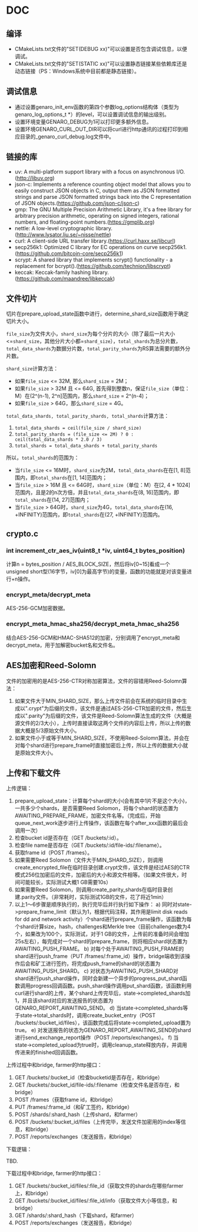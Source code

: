 # DOC

## 编译

* CMakeLists.txt文件的"SET(DEBUG xx)"可以设置是否包含调试信息，以便调试。
* CMakeLists.txt文件的"SET(STATIC xx)"可以设置静态链接某些依赖库还是动态链接（PS：Windows系统中目前都是静态链接）。

## 调试信息

* 通过设置genaro_init_env函数的第四个参数log_options结构体（类型为genaro_log_options_t *）的level，可以设置调试信息的输出级别。
* 设置环境变量GENARO_DEBUG为1可以打印更多额外信息。
* 设置环境GENARO_CURL_OUT_DIR可以将curl进行http通讯的过程打印到相应目录的_genaro_curl_debug.log文件中。

## 链接的库

* uv: A multi-platform support library with a focus on asynchronous I/O.(http://libuv.org)
* json-c: Implements a reference counting object model that allows you to easily construct JSON objects in C, output them as JSON formatted strings and parse JSON formatted strings back into the C representation of JSON objects.(https://github.com/json-c/json-c)
* gmp: The GNU Multiple Precision Arithmetic Library, it's a free library for arbitrary precision arithmetic, operating on signed integers, rational numbers, and floating-point numbers.(https://gmplib.org)
* nettle: A low-level cryptographic library.(http://www.lysator.liu.se/~nisse/nettle)
* curl: A client-side URL transfer library.(https://curl.haxx.se/libcurl)
* secp256k1: Optimized C library for EC operations on curve secp256k1.(https://github.com/bitcoin-core/secp256k1)
* scrypt: A shared library that implements scrypt() functionality - a replacement for bcrypt().(https://github.com/technion/libscrypt)
* keccak: Keccak-family hashing library.(https://github.com/maandree/libkeccak)

## 文件切片

切片在prepare_upload_state函数中进行，determine_shard_size函数用于确定切片大小。

`file_size`为文件大小，`shard_size`为每个分片的大小（除了最后一片大小<=`shard_size`，其他分片大小都=`shard_size`），`total_shards`为总分片数，`total_data_shards`为数据分片数，`total_parity_shards`为RS算法需要的额外分片数。

`shard_size`计算方法：

* 如果`file_size` <= 32M, 那么`shard_size` = 2M；
* 如果`file_size` > 32M 且 <= 64G, 首先得到整数n，保证`file_size`（单位：M）在(2^(n-1), 2^n]范围内，那么`shard_size` = 2^(n-4)；
* 如果`file_size` > 64G，那么`shard_size` = 4G。

`total_data_shards, total_parity_shards, total_shards`计算方法：

1. `total_data_shards = ceil(file_size / shard_size)`
2. `total_parity_shards = (file_size <= 2M) ? 0 : ceil(total_data_shards * 2.0 / 3)`
3. `total_shards = total_data_shards + total_parity_shards`

所以，`total_shards`的范围为：

* 当`file_size` <= 16M时，`shard_size`为2M，`total_data_shards`在在[1, 8]范围内，即`total_shards`在[1, 14]范围内；
* 当`file_size` > 16M 且 <= 64G时，`shard_size`（单位：M）在[2, 4 * 1024]范围内，且是2的n次方倍，并且`total_data_shards`在(8, 16]范围内，即`total_shards`在(14, 27]范围内；
* 当`file_size` > 64G时，`shard_size`为4G，`total_data_shards`在(16, +INFINITY)范围内，即`total_shards`在(27, +INFINITY)范围内。

## crypto.c

### int increment_ctr_aes_iv(uint8_t *iv, uint64_t bytes_position)

  计算n = bytes_position / AES_BLOCK_SIZE，然后将iv[0~15]看成一个unsigned short型(16字节，iv[0]为最高字节)的变量，函数的功能就是对该变量进行+n操作。

### encrypt_meta/decrypt_meta

  AES-256-GCM加密数据。

### encrypt_meta_hmac_sha256/decrypt_meta_hmac_sha256

  结合AES-256-GCM和HMAC-SHA512的加密，分别调用了encrypt_meta和decrypt_meta，用于加解密bucket名和文件名。

## AES加密和Reed-Solomn

  文件的加密用的是AES-256-CTR对称加密算法，文件的容错用Reed-Solomn算法：
  1. 如果文件大于MIN_SHARD_SIZE，那么上传文件前会在系统的临时目录中生成以".crypt"为后缀的文件，该文件是通过AES-256-CTR加密的文件，然后生成以".parity"为后缀的文件，该文件是Reed-Solomn算法生成的文件（大概是源文件的2/3大小），上传时直接读取这两个文件的内容后上传，所以上传的数据大概是5/3原始文件大小。
  2. 如果文件小于或等于MIN_SHARD_SIZE，不使用Reed-Solomn算法，并会在对每个shard进行prepare_frame时直接加密后上传，所以上传的数据大小就是原始文件大小。

## 上传和下载文件

上传逻辑：

1. prepare_upload_state：计算每个shard的大小(会有其中1片不是这个大小)，一共多少个shards，是否需要Reed Solomon，将每个shard的状态置为AWAITING_PREPARE_FRAME，加密文件名等。（完成后，开始queue_next_work逐步进行上传操作，该函数在每个after_xxx函数的最后会调用一次）
2. 检查bucket id是否存在（GET /buckets/:id）。
3. 检查file name是否存在（GET /buckets/:id/file-ids/:filename）。
4. 获取frame id（POST /frames）。
5. 如果需要Reed Solomon（文件大于MIN_SHARD_SIZE），则调用create_encrypted_file在临时目录创建.crypt文件，该文件是经过AES的CTR模式256位加密后的文件，加密后的大小和源文件相等。（如果文件很大，时间可能较长，实际测试大概1 GB需要10s）
6. 如果需要Reed Solomon，则调用create_parity_shards在临时目录创建.parity文件。（非常耗时，实际测试1GB的文件，花了将近1min）
7. 以上1～6步骤是顺序执行的，执行完毕后并行执行如下操作：
  a) 同时对state->prepare_frame_limit（默认为1，根据代码注释，其作用是limit disk reads for dd and network activity）个shard进行prepare_frame操作，该函数为每个shard计算size，hash，challenges和Merkle tree（目前challenges数为4个，如果改为100个，实际测试，对于1 GB的文件，上传前的准备时间会增加25s左右），每完成对一个shard的prepare_frame，则将相应shard状态置为AWAITING_PUSH_FRAME。
  b) 对每个处于AWAITING_PUSH_FRAME的shard进行push_frame（PUT /frames/:frame_id）操作，bridge端收到该操作后会和矿工进行签约，将完成push_frame的shard的状态置为AWAITING_PUSH_SHARD。
  c) 对状态为AWAITING_PUSH_SHARD对shard进行push_shard操作，同时会新建一个异步的progress_put_shard函数调用progress回调函数。push_shard操作调用put_shard函数，该函数利用curl进行shard的上传，某个shard上传完毕后，state->completed_shards加1，并且该shard对应的发送报告的状态置为GENARO_REPORT_AWAITING_SEND。
  d) 当state->completed_shards等于state->total_shards时，调用create_bucket_entry（POST /buckets/:bucket_id/files），该函数完成后将state->completed_upload置为true。
  e) 对发送报告的状态为GENARO_REPORT_AWAITING_SEND的shard进行send_exchange_report操作（POST /reports/exchanges）。
  f) 当state->completed_upload为true时，调用cleanup_state释放内存，并调用传进来的finished回调函数。

上传过程中和bridge, farmer的http接口：

1. GET /buckets/:bucket_id（检查bucketid是否存在，和bridge）
2. GET /buckets/:bucket_id/file-ids/:filename（检查文件名是否存在，和bridge）
3. POST /frames（获取frame id，和bridge）
4. PUT /frames/:frame_id（和矿工签约，和bridge）
5. POST /shards/:shard_hash（上传shard，和farmer）
6. POST /buckets/:bucket_id/files（上传完毕，发送文件加密用的index等信息，和bridge）
7. POST /reports/exchanges（发送报告，和bridge）

下载逻辑：

TBD.

下载过程中和bridge, farmer的http接口：

1. GET /buckets/:bucket_id/files/:file_id（获取文件的shards在哪些farmer上，和bridge）
2. GET /buckets/:bucket_id/files/:file_id/info（获取文件大小等信息，和bridge）
3. GET /shards/:shard_hash（下载shard，和farmer）
4. POST /reports/exchanges（发送报告，和bridge）
